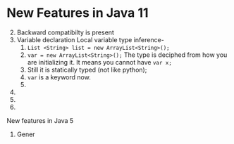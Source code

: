 # New Features in Java 11
2. Backward compatibilty is present
3. Variable declaration Local variable type inference-  
	1. `List <String> list = new ArrayList<String>();` 
	2. `var = new ArrayList<String>();`  The type is deciphed from how you are initializing it. It means you cannot have `var x;`
	3. Still it is statically typed (not like python);
	4. `var` is a keyword now.
	5.  
4. 
5. 
6. 
New features in Java 5
1. Gener
<!--stackedit_data:
eyJoaXN0b3J5IjpbLTIwNDYzODQ2OTZdfQ==
-->